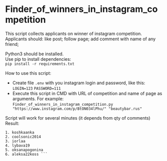 Finder_of_winners_in_instagram_competition
=====================
 
This script collects applicants on winner of instagram competition.  
Applicants should: like post; follow page; add comment with name of any friend;  

Python3 should be installed.  
Use pip to install dependencies:  
```pip install -r requirements.txt```

How to use this script:  
* Create file  ```.env``` with you instagram login and password, like this: ```LOGIN=123``` ```PASSWORD=111```
* Execute this script in CMD with URL of competition and name of page as arguments.
For example:  
```Finder_of_winners_in_instagram_competition.py "https://www.instagram.com/p/BtON034lPhu/" "beautybar.rus"```

Script will work for several minutes (it depends from qty of comments)
Result: 
```
1. koshkaanka
2. coolsonic2014
3. iorlaa
4. lybava19
5. oksanapogonina
6. aleksa22koss ```

